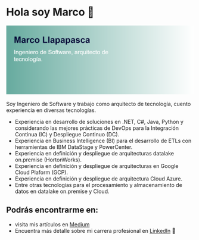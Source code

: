 # Hola soy Marco 👋
<img src="https://raw.githubusercontent.com/marcollapapasca/marcollapapasca/main/Marco%20Llapapasca.png" alt="Marco Llapapasca, Ingeniero de Software, arquitecto de tecnología">

Soy Ingeniero de Software y trabajo como arquitecto de tecnología, cuento experiencia en diversas tecnologías.
- Experiencia en desarrollo de soluciones en .NET, C#, Java, Python y considerando las mejores prácticas de DevOps para la Integración Continua (IC) y Despliegue Continuo (DC). 
- Experiencia en Business Intelligence (BI) para el desarrollo de ETLs con herramientas de IBM DataStage y PowerCenter.
- Experiencia en definición y despliegue de arquitecturas datalake on.premise (HortonWorks).
- Experiencia en definición y despliegue de arquitecturas en Google Cloud Plaform (GCP).
- Experiencia en definición y despliegue de arquitectura Cloud Azure.
- Entre otras tecnologías para el procesamiento y almacenamiento de datos en datalake on.premise y Cloud.

## Podrás encontrarme en: 
- visita mis artículos en <a href="https://marcollapapasca.medium.com/">Medium</a>
- Encuentra más detalle sobre mi carrera profesional en <a href="https://www.linkedin.com/in/marcollapapasca/">LinkedIn</a> 💼
